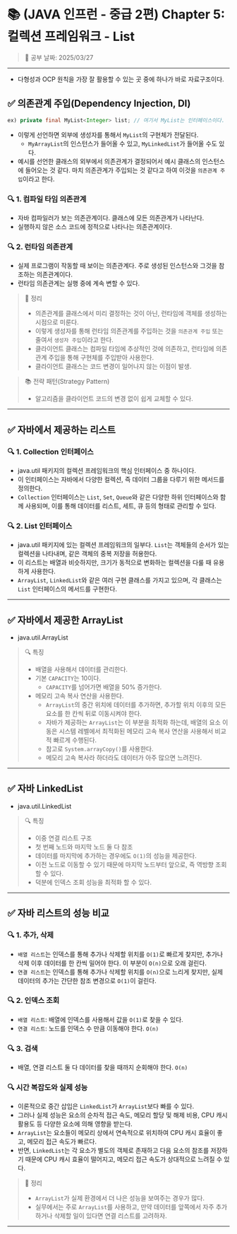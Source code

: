 # 📚 (JAVA 인프런 - 중급 2편) Chapter 5: 컬렉션 프레임워크 - List
> 📌 공부 날짜: 2025/03/27

---
- 다형성과 OCP 원칙을 가장 잘 활용할 수 있는 곳 중에 하나가 바로 자료구조이다.

## ✅ 의존관계 주입(Dependency Injection, DI)
```java
ex) private final MyList<Integer> list; // 여기서 MyList는 인터페이스이다.
```
- 이렇게 선언하면 외부에 생성자를 통해서 `MyList`의 구현체가 전달된다.
    - `MyArrayList`의 인스턴스가 들어올 수 있고, `MyLinkedList`가 들어올 수도 있다.
- 예시를 선언한 클래스의 외부에서 의존관계가 결정되어서 예시 클래스의 인스턴스에 들어오는 것 같다. 마치 의존관계가 주입되는 것 같다고 하여 이것을 `의존관계 주입`이라고 한다.

### 🔍 1. 컴파일 타임 의존관계
- 자바 컴파일러가 보는 의존관계이다. 클래스에 모든 의존관계가 나타난다.
- 실행하지 않은 소스 코드에 정적으로 나타나는 의존관계이다.

### 🔍 2. 런타임 의존관계
- 실제 프로그램이 작동할 때 보이는 의존관계다. 주로 생성된 인스턴스와 그것을 참조하는 의존관계이다.
- 런타임 의존관계는 실행 중에 계속 변할 수 있다.

> 📌 정리
> - 의존관계를 클래스에서 미리 결정하는 것이 아닌, 런타임에 객체를 생성하는 시점으로 미룬다.
> - 이렇게 생성자를 통해 런타임 의존관계를 주입하는 것을 `의존관계 주입` 또는 줄여서 `생성자 주입`이라고 한다.
> - 클라이언트 클래스는 컴파일 타임에 추상적인 것에 의존하고, 런타임에 의존관계 주입을 통해 구현체를 주입받아 사용한다.
> - 클라이언트 클래스는 코드 변경이 일어나지 않는 이점이 발생.

> 📚 전략 패턴(Strategy Pattern)
> - 알고리즘을 클라이언트 코드의 변경 없이 쉽게 교체할 수 있다.

---

## ✅ 자바에서 제공하는 리스트

### 🔍 1. Collection 인터페이스
- java.util 패키지의 컬렉션 프레임워크의 핵심 인터페이스 중 하나이다.
- 이 인터페이스는 자바에서 다양한 컬렉션, 즉 데이터 그룹을 다루기 위한 메서드를 정의한다.
- `Collection` 인터페이스는 `List`, `Set`, `Queue`와 같은 다양한 하위 인터페이스와 함께 사용되며, 이를 통해 데이터를 리스트, 세트, 큐 등의 형태로 관리할 수 있다.

### 🔍 2. List 인터페이스
- java.util 패키지에 있는 컬렉션 프레임워크의 일부다. `List`는 객체들의 순서가 있는 컬렉션을 나타내며, 같은 객체의 중복 저장을 허용한다.
- 이 리스트는 배열과 비슷하지만, 크기가 동적으로 변화하는 컬렉션을 다룰 때 유용하게 사용한다.
- `ArrayList`, `LinkedList`와 같은 여러 구현 클래스를 가지고 있으며, 각 클래스는 `List` 인터페이스의 메서드를 구현한다.

---

## ✅ 자바에서 제공한 ArrayList
- java.util.ArrayList

> 🔍 특징
> - 배열을 사용해서 데이터를 관리한다.
> - 기본 `CAPACITY`는 10이다.
>   - `CAPACITY`를 넘어가면 배열을 50% 증가한다.
> - 메모리 고속 복사 연산을 사용한다.
>   - `ArrayList`의 중간 위치에 데이터를 추가하면, 추가할 위치 이후의 모든 요소를 한 칸씩 뒤로 이동시켜야 한다.
>   - 자바가 제공하는 `ArrayList`는 이 부분을 최적화 하는데, 배열의 요소 이동은 시스템 레벨에서 최적화된 메모리 고속 복사 연산을 사용해서 비교적 빠르게 수행된다.
>   - 참고로 `System.arrayCopy()`를 사용한다.
>   - 메모리 고속 복사라 하더라도 데이터가 아주 많으면 느려진다.

---

## ✅ 자바 LinkedList
- java.util.LinkedList

> 🔍 특징
> - 이중 연결 리스트 구조
> - 첫 번째 노드와 마지막 노드 둘 다 참조
> - 데이터를 마지막에 추가하는 경우에도 `O(1)`의 성능을 제공한다.
> - 이전 노드로 이동할 수 있기 때문에 마지막 노드부터 앞으로, 즉 역방향 조회할 수 있다.
> - 덕분에 인덱스 조회 성능을 최적화 할 수 있다.

---

## ✅ 자바 리스트의 성능 비교

### 🔍 1. 추가, 삭제
- `배열 리스트`는 인덱스를 통해 추가나 삭제할 위치를 `O(1)`로 빠르게 찾지만, 추가나 삭제 이후 데이터를 한 칸씩 밀어야 한다. 이 부분이 `O(n)`으로 오래 걸린다.
- `연결 리스트`는 인덱스를 통해 추가나 삭제할 위치를 `O(n)`으로 느리게 찾지만, 실제 데이터의 추가는 간단한 참조 변경으로 `O(1)`이 걸린다.

### 🔍 2. 인덱스 조회
- `배열 리스트`: 배열에 인덱스를 사용해서 값을 `O(1)`로 찾을 수 있다.
- `연결 리스트`: 노드를 인덱스 수 만큼 이동해야 한다. `O(n)`

### 🔍 3. 검색
- 배열, 연결 리스트 둘 다 데이터를 찾을 때까지 순회해야 한다. `O(n)`

### 🔍 시간 복잡도와 실제 성능
- 이론적으로 중간 삽입은 `LinkedList`가 `ArrayList`보다 빠를 수 있다.
- 그러나 실제 성능은 요소의 순차적 접근 속도, 메모리 할당 및 해제 비용, CPU 캐시 활용도 등 다양한 요소에 의해 영향을 받는다.
- `ArrayList`는 요소들이 메모리 상에서 연속적으로 위치하여 CPU 캐시 효율이 좋고, 메모리 접근 속도가 빠르다.
- 반면, `LinkedList`는 각 요소가 별도의 객체로 존재하고 다음 요소의 참조를 저장하기 때문에 CPU 캐시 효율이 떨어지고, 메모리 접근 속도가 상대적으로 느려질 수 있다.

> 📌 정리
> - `ArrayList`가 실제 환경에서 더 나은 성능을 보여주는 경우가 많다.
> - 실무에서는 주로 `ArrayList`를 사용하고, 만약 데이터를 앞쪽에서 자주 추가하거나 삭제할 일이 있다면 연결 리스트를 고려하자.

---
